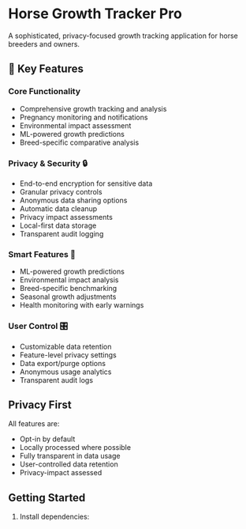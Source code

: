 # Horse Growth Tracker Pro

A sophisticated, privacy-focused growth tracking application for horse breeders and owners.

## 🌟 Key Features

### Core Functionality

-   Comprehensive growth tracking and analysis
-   Pregnancy monitoring and notifications
-   Environmental impact assessment
-   ML-powered growth predictions
-   Breed-specific comparative analysis

### Privacy & Security 🔒

-   End-to-end encryption for sensitive data
-   Granular privacy controls
-   Anonymous data sharing options
-   Automatic data cleanup
-   Privacy impact assessments
-   Local-first data storage
-   Transparent audit logging

### Smart Features 🧠

-   ML-powered growth predictions
-   Environmental impact analysis
-   Breed-specific benchmarking
-   Seasonal growth adjustments
-   Health monitoring with early warnings

### User Control 🎛️

-   Customizable data retention
-   Feature-level privacy settings
-   Data export/purge options
-   Anonymous usage analytics
-   Transparent audit logs

## Privacy First

All features are:

-   Opt-in by default
-   Locally processed where possible
-   Fully transparent in data usage
-   User-controlled data retention
-   Privacy-impact assessed

## Getting Started

1. Install dependencies:

```

```
